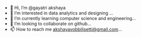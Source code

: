 - 👋 Hi, I’m @gayatri akshaya
- 👀 I’m interested in data analytics and designing ...
- 🌱 I’m currently learning computer science and engineering...
- 💞️ I’m looking to collaborate on github...
- 📫 How to reach me akshayavobbilisetti@gmail.com...

<!---
akshaya2712/akshaya2712 is a ✨ special ✨ repository because its `README.md` (this file) appears on your GitHub profile.
You can click the Preview link to take a look at your changes.
--->
